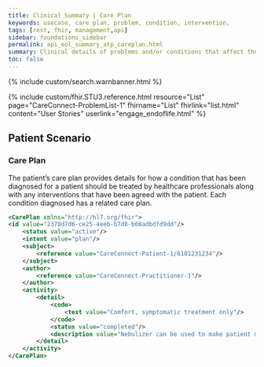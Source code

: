 ```yaml
---
title: Clinical Summary | Care Plan
keywords: usecase, care plan, problem, condition, intervention, 
tags: [rest, fhir, management,api]
sidebar: foundations_sidebar
permalink: api_eol_summary_atp_careplan.html
summary: Clinical details of problems and/or conditions that affect the patient.
toc: false
---
```

{% include custom/search.warnbanner.html %}

{% include custom/fhir.STU3.reference.html resource="List" page="CareConnect-ProblemList-1" fhirname="List" fhirlink="list.html" content="User Stories" userlink="engage_endoflife.html" %}

## Patient Scenario ##


### Care Plan ###

The patient’s care plan provides details for how a condition that has been diagnosed for a patient should be treated by healthcare professionals along with any interventions that have been agreed with the patient. Each condition diagnosed has a related care plan.


```xml
<CarePlan xmlns="http://hl7.org/fhir">
<id value="2378d7d6-ce25-4eeb-b7d8-b08adbdfd9dd"/>
	<status value="active"/>
	<intent value="plan"/>
	<subject>
		<reference value="CareConnect-Patient-1/6101231234"/>
	</subject>
	<author>
		<reference value="CareConnect-Practitioner-1"/>
	</author>
	<activity>
		<detail>
			<code>
				<text value="Comfort, symptomatic treatment only"/>
			</code>
			<status value="completed"/>
			<description value="Nebulizer can be used to make patient more comfortable"/>
		</detail>
	</activity>
</CarePlan>
```